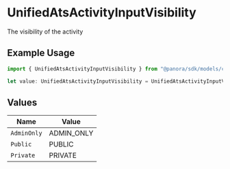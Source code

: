 # UnifiedAtsActivityInputVisibility

The visibility of the activity

## Example Usage

```typescript
import { UnifiedAtsActivityInputVisibility } from "@panora/sdk/models/components";

let value: UnifiedAtsActivityInputVisibility = UnifiedAtsActivityInputVisibility.Public;
```

## Values

| Name        | Value       |
| ----------- | ----------- |
| `AdminOnly` | ADMIN_ONLY  |
| `Public`    | PUBLIC      |
| `Private`   | PRIVATE     |